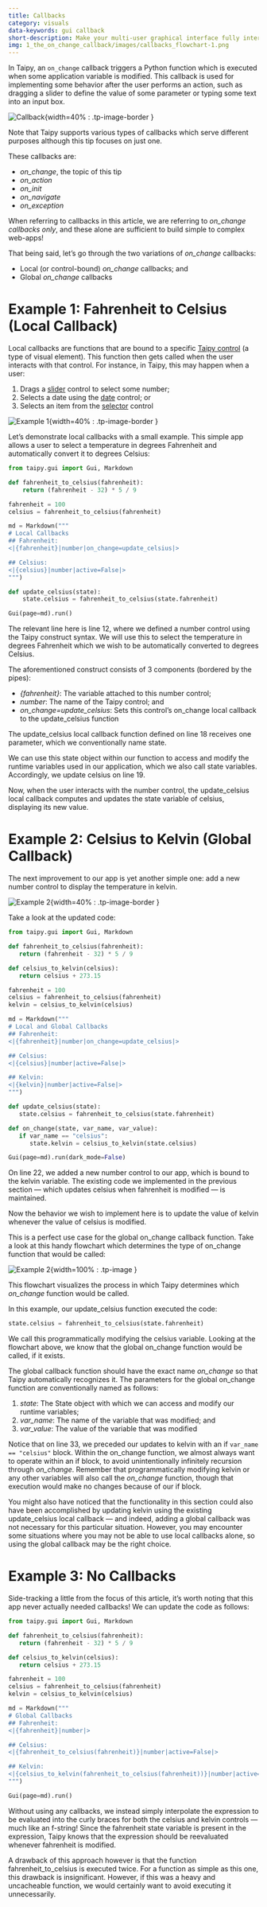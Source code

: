 ```yaml
---
title: Callbacks
category: visuals
data-keywords: gui callback
short-description: Make your multi-user graphical interface fully interactive using the on_change callback.
img: 1_the_on_change_callback/images/callbacks_flowchart-1.png
---
```

In Taipy, an `on_change` callback triggers a Python function which is executed when some application
variable is modified. This callback is used for implementing some behavior after the user
performs an action, such as dragging a slider to define the value of some parameter or typing
some text into an input box.

![Callback](images/callbacks_demo.gif){width=40% : .tp-image-border }

Note that Taipy supports various types of callbacks which serve different purposes
although this tip focuses on just one.

These callbacks are:

- *on_change*, the topic of this tip
- *on_action*
- *on_init*
- *on_navigate*
- *on_exception*

When referring to callbacks in this article, we are referring to *on_change callbacks only*,
and these alone are sufficient to build simple to complex web-apps!

That being said, let’s go through the two variations of *on_change* callbacks:

- Local (or control-bound) *on_change* callbacks; and
- Global *on_change* callbacks

# Example 1: Fahrenheit to Celsius (Local Callback)

Local callbacks are functions that are bound to a specific
[Taipy control](../../../manuals/userman/gui/viselements/index.md#standard-controls) (a type of visual element).
This function then gets called when the user interacts with that control.
For instance, in Taipy, this may happen when a user:

1. Drags a [slider](../../../manuals/userman/gui/viselements/generic/slider.md) control to select some number;
2. Selects a date using the [date](../../../manuals/userman/gui/viselements/generic/date.md) control; or
3. Selects an item from the [selector](../../../manuals/userman/gui/viselements/generic/selector.md) control

![Example 1](images/callbacks_demo_fahrenheit_to_celsius_cropped-1.gif){width=40% : .tp-image-border }

Let’s demonstrate local callbacks with a small example.
This simple app allows a user to select a temperature in degrees Fahrenheit
and automatically convert it to degrees Celsius:

```python linenums="1"
from taipy.gui import Gui, Markdown

def fahrenheit_to_celsius(fahrenheit):
    return (fahrenheit - 32) * 5 / 9

fahrenheit = 100
celsius = fahrenheit_to_celsius(fahrenheit)

md = Markdown("""
# Local Callbacks
## Fahrenheit:
<|{fahrenheit}|number|on_change=update_celsius|>

## Celsius:
<|{celsius}|number|active=False|>
""")

def update_celsius(state):
    state.celsius = fahrenheit_to_celsius(state.fahrenheit)

Gui(page=md).run()
```

The relevant line here is line 12, where we defined a number control using the Taipy construct
syntax. We will use this to select the temperature in degrees Fahrenheit which we wish to be
automatically converted to degrees Celsius.

The aforementioned construct consists of 3 components (bordered by the pipes):

- *{fahrenheit}*: The variable attached to this number control;
- *number*: The name of the Taipy control; and
- *on_change=update_celsius*: Sets this control’s on_change local callback to the update_celsius
    function

The update_celsius local callback function defined on line 18 receives one parameter, which we
conventionally name state.

We can use this state object within our function to access and modify the runtime variables
used in our application, which we also call state variables. Accordingly, we update celsius on
line 19.

Now, when the user interacts with the number control, the update_celsius local callback computes
and updates the state variable of celsius, displaying its new value.

# Example 2: Celsius to Kelvin (Global Callback)

The next improvement to our app is yet another simple one: add a new number control to display
the temperature in kelvin.

![Example 2](images/callbacks_demo_fahrenheit_to_celsius.gif){width=40% : .tp-image-border }

Take a look at the updated code:

```python linenums="1"
from taipy.gui import Gui, Markdown

def fahrenheit_to_celsius(fahrenheit):
   return (fahrenheit - 32) * 5 / 9

def celsius_to_kelvin(celsius):
   return celsius + 273.15

fahrenheit = 100
celsius = fahrenheit_to_celsius(fahrenheit)
kelvin = celsius_to_kelvin(celsius)

md = Markdown("""
# Local and Global Callbacks
## Fahrenheit:
<|{fahrenheit}|number|on_change=update_celsius|>

## Celsius:
<|{celsius}|number|active=False|>

## Kelvin:
<|{kelvin}|number|active=False|>
""")

def update_celsius(state):
   state.celsius = fahrenheit_to_celsius(state.fahrenheit)

def on_change(state, var_name, var_value):
   if var_name == "celsius":
      state.kelvin = celsius_to_kelvin(state.celsius)

Gui(page=md).run(dark_mode=False)
```

On line 22, we added a new number control to our app, which is bound to the kelvin variable. The
existing code we implemented in the previous section — which updates celsius when fahrenheit is
modified — is maintained.

Now the behavior we wish to implement here is to update the value of kelvin whenever the value
of celsius is modified.

This is a perfect use case for the global on_change callback function. Take a look at this handy
flowchart which determines the type of on_change function that would be called:

![Example 2](images/callbacks_flowchart-1.png){width=100% : .tp-image }

This flowchart visualizes the process in which Taipy determines which *on_change* function would
be called.

In this example, our update_celsius function executed the code:

```python
state.celsius = fahrenheit_to_celsius(state.fahrenheit)
```

We call this programmatically modifying the celsius variable. Looking at the flowchart above, we
know that the global on_change function would be called, if it exists.

The global callback function should have the exact name *on_change* so that Taipy automatically
recognizes it. The parameters for the global on_change function are conventionally named as follows:

1. *state*: The State object with which we can access and modify our runtime variables;
2. *var_name*: The name of the variable that was modified; and
3. *var_value*: The value of the variable that was modified

Notice that on line 33, we preceded our updates to kelvin with an if `var_name == "celsius"`
block. Within the on_change function, we almost always want to operate within an if block, to
avoid unintentionally infinitely recursion through *on_change*. Remember that programmatically
modifying kelvin or any other variables will also call the *on_change* function, though that
execution would make no changes because of our if block.

You might also have noticed that the functionality in this section could also have been
accomplished by updating kelvin using the existing update_celsius local callback — and indeed,
adding a global callback was not necessary for this particular situation. However, you may
encounter some situations where you may not be able to use local callbacks alone, so using the
global callback may be the right choice.

# Example 3: No Callbacks

Side-tracking a little from the focus of this article, it’s worth noting that this app never
actually needed callbacks! We can update the code as follows:

```python
from taipy.gui import Gui, Markdown

def fahrenheit_to_celsius(fahrenheit):
   return (fahrenheit - 32) * 5 / 9

def celsius_to_kelvin(celsius):
   return celsius + 273.15

fahrenheit = 100
celsius = fahrenheit_to_celsius(fahrenheit)
kelvin = celsius_to_kelvin(celsius)

md = Markdown("""
# Global Callbacks
## Fahrenheit:
<|{fahrenheit}|number|>

## Celsius:
<|{fahrenheit_to_celsius(fahrenheit)}|number|active=False|>

## Kelvin:
<|{celsius_to_kelvin(fahrenheit_to_celsius(fahrenheit))}|number|active=False|>
""")

Gui(page=md).run()
```

Without using any callbacks, we instead simply interpolate the expression to be evaluated into
the curly braces for both the celsius and kelvin controls — much like an f-string! Since the
fahrenheit state variable is present in the expression, Taipy knows that the expression should
be reevaluated whenever fahrenheit is modified.

A drawback of this approach however is that the function fahrenheit_to_celsius is executed twice.
For a function as simple as this one, this drawback is insignificant. However, if this was a
heavy and uncacheable function, we would certainly want to avoid executing it unnecessarily.
